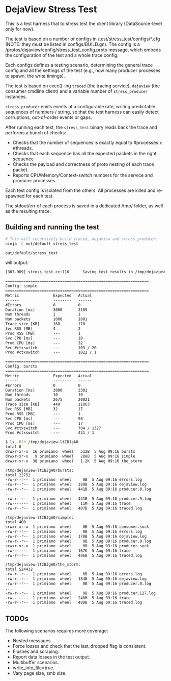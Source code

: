 # DejaView Stress Test

This is a test harness that to stress test the client library (DataSource-level
only for now).

The test is based on a number of configs in /test/stress_test/configs/*.cfg
(NOTE: they must be listed in configs/BUILD.gn).
The config is a /protos/dejaview/config/stress_test_config.proto message, which
embeds the configuration of the test and a whole trace config.

Each configs defines a testing scenario, determining the general trace config
and all the settings of the test (e.g., how many producer processes to spawn,
the write timings).

The test is based on exec()-ing `traced` (the tracing service), `dejaview` (the
consumer cmdline client) and a variable number of `stress_producer` instances.

`stress_producer` emits events at a configurable rate, writing predictable
sequences of numbers / string, so that the test harness can easily detect
corruptions, out-of-order events or gaps.

After running each test, the `stress_test` binary reads back the trace and
performs a bunch of checks:

- Checks that the number of sequences is exactly equal to #processes x #threads.
- Checks that each sequence has all the expected packets in the right sequence
- Checks the payload and correctness of proto nesting of each trace packet.
- Reports CPU/Memory/Context-switch numbers for the service and producer
  processes.

Each test config is isolated from the others. All processes are killed and
re-spawned for each test.

The stdout/err of each process is saved in a dedicated /tmp/ folder, as well as
the resulting trace.

## Building and running the test

```bash
# This will recursively build traced, dejaview and stress_producer.
ninja -C out/default stress_test

out/default/stress_test
```

will output:

```txt
[307.909] stress_test.cc:116      Saving test results in /tmp/dejaview-ltIBJgA0

===============================================================
Config: simple
===============================================================
Metric               Expected   Actual
------               --------   ------
#Errors              0          0
Duration [ms]        3000       3109
Num threads          1          1
Num packets          1000       1001
Trace size [KB]      168        170
Svc RSS [MB]         4          2
Prod RSS [MB]        ---        1
Svc CPU [ms]         ---        10
Prod CPU [ms]        ---        32
Svc #ctxswitch       ---        103 / 20
Prod #ctxswitch      ---        1022 / 1

===============================================================
Config: bursts
===============================================================
Metric               Expected   Actual
------               --------   ------
#Errors              0          0
Duration [ms]        2000       2381
Num threads          10         10
Num packets          2675       20021
Trace size [KB]      449        11063
Svc RSS [MB]         32         17
Prod RSS [MB]        ---        1
Svc CPU [ms]         ---        98
Prod CPU [ms]        ---        17
Svc #ctxswitch       ---        704 / 1327
Prod #ctxswitch      ---        421 / 1
```

```bash
$ ls -Rlh /tmp/dejaview-ltIBJgA0
total 0
drwxr-xr-x  16 primiano  wheel   512B  5 Aug 09:16 bursts
drwxr-xr-x   9 primiano  wheel   288B  5 Aug 09:16 simple
drwxr-xr-x  38 primiano  wheel   1.2K  5 Aug 09:16 the_storm

/tmp/dejaview-ltIBJgA0/bursts:
total 22752
-rw-r--r--  1 primiano  wheel     0B  5 Aug 09:16 errors.log
-rw-r--r--  1 primiano  wheel   180B  5 Aug 09:16 dejaview.log
-rw-r--r--  1 primiano  wheel   441B  5 Aug 09:16 producer.0.log
...
-rw-r--r--  1 primiano  wheel   441B  5 Aug 09:16 producer.9.log
-rw-------  1 primiano  wheel    11M  5 Aug 09:16 trace
-rw-r--r--  1 primiano  wheel   407B  5 Aug 09:16 traced.log

/tmp/dejaview-ltIBJgA0/simple:
total 400
srwxr-xr-x  1 primiano  wheel     0B  5 Aug 09:16 consumer.sock
-rw-r--r--  1 primiano  wheel     0B  5 Aug 09:16 errors.log
-rw-r--r--  1 primiano  wheel   178B  5 Aug 09:16 dejaview.log
-rw-r--r--  1 primiano  wheel     0B  5 Aug 09:16 producer.0.log
srwxr-xr-x  1 primiano  wheel     0B  5 Aug 09:16 producer.sock
-rw-------  1 primiano  wheel   167K  5 Aug 09:16 trace
-rw-r--r--  1 primiano  wheel   406B  5 Aug 09:16 traced.log

/tmp/dejaview-ltIBJgA0/the_storm:
total 524432
-rw-r--r--  1 primiano  wheel     0B  5 Aug 09:16 errors.log
-rw-r--r--  1 primiano  wheel   184B  5 Aug 09:16 dejaview.log
-rw-r--r--  1 primiano  wheel     0B  5 Aug 09:16 producer.0.log
...
-rw-r--r--  1 primiano  wheel     0B  5 Aug 09:16 producer.127.log
-rw-------  1 primiano  wheel   248M  5 Aug 09:16 trace
-rw-r--r--  1 primiano  wheel   408B  5 Aug 09:16 traced.log
```

## TODOs

The following scenarios requires more coverage:

- Nested messages.
- Force losses and check that the last_dropped flag is consistent.
- Flushes and scraping.
- Report data losses in the test output.
- Multibuffer scenarios.
- write_into_file=true.
- Vary page size, smb size.
